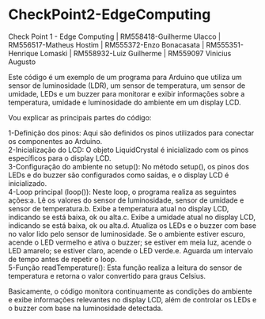 # CheckPoint2-EdgeComputing
Check Point 1 - Edge Computing | RM558418-Guilherme Ulacco | RM556517-Matheus Hostim | RM555372-Enzo Bonacasata | RM555351-Henrique Lomaski | RM558932-Luiz Guilherme | RM559097 Vinicius Augusto

Este código é um exemplo de um programa para Arduino que utiliza um sensor de luminosidade (LDR), um sensor de temperatura, um sensor de umidade, LEDs e um buzzer para monitorar e exibir informações sobre a temperatura, umidade e luminosidade do ambiente em um display LCD.

Vou explicar as principais partes do código:

1-Definição dos pinos: Aqui são definidos os pinos utilizados para conectar os componentes ao Arduino.                                          
2-Inicialização do LCD: O objeto LiquidCrystal é inicializado com os pinos específicos para o display LCD.                               
3-Configuração do ambiente no setup(): No método setup(), os pinos dos LEDs e do buzzer são configurados como saídas, e o display LCD é inicializado.                   
4-Loop principal (loop()): Neste loop, o programa realiza as seguintes ações:a. Lê os valores do sensor de luminosidade, sensor de umidade e sensor de temperatura.b. Exibe a temperatura atual no display LCD, indicando se está baixa, ok ou alta.c. Exibe a umidade atual no display LCD, indicando se está baixa, ok ou alta.d. Atualiza os LEDs e o buzzer com base no valor lido pelo sensor de luminosidade. Se o ambiente estiver escuro, acende o LED vermelho e ativa o buzzer; se estiver em meia luz, acende o LED amarelo; se estiver claro, acende o LED verde.e. Aguarda um intervalo de tempo antes de repetir o loop.                                      
5-Função readTemperature(): Esta função realiza a leitura do sensor de temperatura e retorna o valor convertido para graus Celsius.

Basicamente, o código monitora continuamente as condições do ambiente e exibe informações relevantes no display LCD, além de controlar os LEDs e o buzzer com base na luminosidade detectada.





